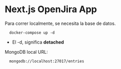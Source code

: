 # Next.js OpenJira App

Para correr localmente, se necesita la base de datos.

```
  docker-compose up -d
```

- El -d, significa **detached**

MongoDB local URL:

```
  mongodb://localhost:27017/entries
```
